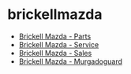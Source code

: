 # brickellmazda

* [Brickell Mazda - Parts](./parts)
* [Brickell Mazda - Service](./service)
* [Brickell Mazda - Sales](./sales)
* [Brickell Mazda - Murgadoguard](./murgadoguard)